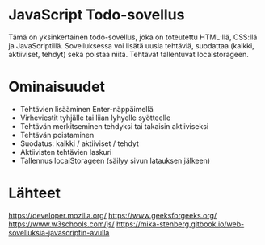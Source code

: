 # JavaScript Todo-sovellus

Tämä on yksinkertainen todo-sovellus, joka on toteutettu HTML:llä, CSS:llä ja JavaScriptillä. Sovelluksessa voi lisätä uusia tehtäviä, suodattaa (kaikki, aktiiviset, tehdyt) sekä poistaa niitä. Tehtävät tallentuvat localstorageen.


# Ominaisuudet

- Tehtävien lisääminen Enter-näppäimellä
- Virheviestit tyhjälle tai liian lyhyelle syötteelle
- Tehtävän merkitseminen tehdyksi tai takaisin aktiiviseksi
- Tehtävän poistaminen
- Suodatus: kaikki / aktiiviset / tehdyt
- Aktiivisten tehtävien laskuri
- Tallennus localStorageen (säilyy sivun latauksen jälkeen)


# Lähteet 
https://developer.mozilla.org/
https://www.geeksforgeeks.org/
https://www.w3schools.com/js/
https://mika-stenberg.gitbook.io/web-sovelluksia-javascriptin-avulla